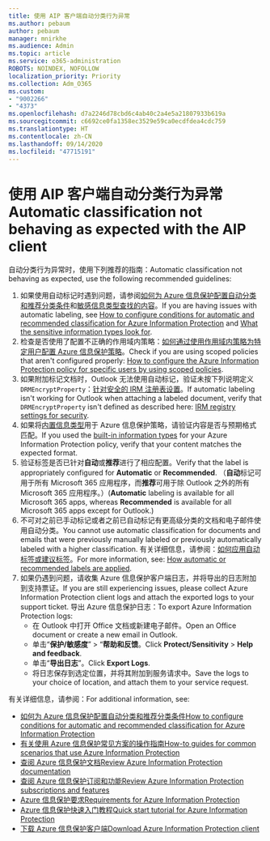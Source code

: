 ```yaml
---
title: 使用 AIP 客户端自动分类行为异常
ms.author: pebaum
author: pebaum
manager: mnirkhe
ms.audience: Admin
ms.topic: article
ms.service: o365-administration
ROBOTS: NOINDEX, NOFOLLOW
localization_priority: Priority
ms.collection: Adm_O365
ms.custom:
- "9002266"
- "4373"
ms.openlocfilehash: d7a2246d78cbd6c4ab40c2a4e5a21807933b619a
ms.sourcegitcommit: c6692ce0fa1358ec3529e59ca0ecdfdea4cdc759
ms.translationtype: HT
ms.contentlocale: zh-CN
ms.lasthandoff: 09/14/2020
ms.locfileid: "47715191"
---
```

# <a name="automatic-classification-not-behaving-as-expected-with-the-aip-client"></a><span data-ttu-id="f05a7-102">使用 AIP 客户端自动分类行为异常</span><span class="sxs-lookup"><span data-stu-id="f05a7-102">Automatic classification not behaving as expected with the AIP client</span></span>

<span data-ttu-id="f05a7-103">自动分类行为异常时，使用下列推荐的指南：</span><span class="sxs-lookup"><span data-stu-id="f05a7-103">Automatic classification not behaving as expected, use the following recommended guidelines:</span></span>

1. <span data-ttu-id="f05a7-104">如果使用自动标记时遇到问题，请参阅[如何为 Azure 信息保护配置自动分类和推荐分类条件](https://docs.microsoft.com/azure/information-protection/configure-policy-classification)和[敏感信息类型查找的内容](https://docs.microsoft.com/microsoft-365/compliance/sensitive-information-type-entity-definitions)。</span><span class="sxs-lookup"><span data-stu-id="f05a7-104">If you are having issues with automatic labeling, see [How to configure conditions for automatic and recommended classification for Azure Information Protection](https://docs.microsoft.com/azure/information-protection/configure-policy-classification) and [What the sensitive information types look for](https://docs.microsoft.com/microsoft-365/compliance/sensitive-information-type-entity-definitions).</span></span>
2. <span data-ttu-id="f05a7-105">检查是否使用了配置不正确的作用域内策略：[如何通过使用作用域内策略为特定用户配置 Azure 信息保护策略](https://docs.microsoft.com/azure/information-protection/configure-policy-scope)。</span><span class="sxs-lookup"><span data-stu-id="f05a7-105">Check if you are using scoped policies that aren't configured properly: [How to configure the Azure Information Protection policy for specific users by using scoped policies](https://docs.microsoft.com/azure/information-protection/configure-policy-scope).</span></span>
3. <span data-ttu-id="f05a7-106">如果附加标记文档时，Outlook 无法使用自动标记，验证未按下列说明定义 `DRMEncryptProperty`：[针对安全的 IRM 注册表设置](https://docs.microsoft.com/deployoffice/security/protect-sensitive-messages-and-documents-by-using-irm-in-office#office-2016-irm-registry-key-options)。</span><span class="sxs-lookup"><span data-stu-id="f05a7-106">If automatic labeling isn't working for Outlook when attaching a labeled document, verify that `DRMEncryptProperty` isn't defined as described here: [IRM registry settings for security](https://docs.microsoft.com/deployoffice/security/protect-sensitive-messages-and-documents-by-using-irm-in-office#office-2016-irm-registry-key-options).</span></span>
4. <span data-ttu-id="f05a7-107">如果将[内置信息类型](https://support.office.com/article/What-the-sensitive-information-types-look-for-fd505979-76be-4d9f-b459-abef3fc9e86b)用于 Azure 信息保护策略，请验证内容是否与预期格式匹配。</span><span class="sxs-lookup"><span data-stu-id="f05a7-107">If you used the [built-in information types](https://support.office.com/article/What-the-sensitive-information-types-look-for-fd505979-76be-4d9f-b459-abef3fc9e86b) for your Azure Information Protection policy, verify that your content matches the expected format.</span></span>
5. <span data-ttu-id="f05a7-108">验证标签是否已针对**自动**或**推荐**进行了相应配置。</span><span class="sxs-lookup"><span data-stu-id="f05a7-108">Verify that the label is appropriately configured for **Automatic** or **Recommended**.</span></span> <span data-ttu-id="f05a7-109">（**自动**标记可用于所有 Microsoft 365 应用程序，而**推荐**可用于除 Outlook 之外的所有 Microsoft 365 应用程序。）</span><span class="sxs-lookup"><span data-stu-id="f05a7-109">(**Automatic** labeling is available for all Microsoft 365 apps, whereas **Recommended** is available for all Microsoft 365 apps except for Outlook.)</span></span>
6. <span data-ttu-id="f05a7-110">不可对之前已手动标记或者之前已自动标记有更高级分类的文档和电子邮件使用自动分类。</span><span class="sxs-lookup"><span data-stu-id="f05a7-110">You cannot use automatic classification for documents and emails that were previously manually labeled or previously automatically labeled with a higher classification.</span></span>  <span data-ttu-id="f05a7-111">有关详细信息，请参阅：[如何应用自动标签或建议标签](https://docs.microsoft.com/azure/information-protection/configure-policy-classification#how-automatic-or-recommended-labels-are-applied)。</span><span class="sxs-lookup"><span data-stu-id="f05a7-111">For more information, see: [How automatic or recommended labels are applied](https://docs.microsoft.com/azure/information-protection/configure-policy-classification#how-automatic-or-recommended-labels-are-applied).</span></span>
7. <span data-ttu-id="f05a7-112">如果仍遇到问题，请收集 Azure 信息保护客户端日志，并将导出的日志附加到支持票证。</span><span class="sxs-lookup"><span data-stu-id="f05a7-112">If you are still experiencing issues, please collect Azure Information Protection client logs and attach the exported logs to your support ticket.</span></span> <span data-ttu-id="f05a7-113">导出 Azure 信息保护日志：</span><span class="sxs-lookup"><span data-stu-id="f05a7-113">To export Azure Information Protection logs:</span></span>
    - <span data-ttu-id="f05a7-114">在 Outlook 中打开 Office 文档或新建电子邮件。</span><span class="sxs-lookup"><span data-stu-id="f05a7-114">Open an Office document or create a new email in Outlook.</span></span>
    - <span data-ttu-id="f05a7-115">单击“**保护/敏感度**” > “**帮助和反馈**。</span><span class="sxs-lookup"><span data-stu-id="f05a7-115">Click **Protect/Sensitivity** > **Help and feedback**.</span></span>
    - <span data-ttu-id="f05a7-116">单击“**导出日志**”。</span><span class="sxs-lookup"><span data-stu-id="f05a7-116">Click **Export Logs**.</span></span>
    - <span data-ttu-id="f05a7-117">将日志保存到选定位置，并将其附加到服务请求中。</span><span class="sxs-lookup"><span data-stu-id="f05a7-117">Save the logs to your choice of location, and attach them to your service request.</span></span>

<span data-ttu-id="f05a7-118">有关详细信息，请参阅：</span><span class="sxs-lookup"><span data-stu-id="f05a7-118">For additional information, see:</span></span>

- [<span data-ttu-id="f05a7-119">如何为 Azure 信息保护配置自动分类和推荐分类条件</span><span class="sxs-lookup"><span data-stu-id="f05a7-119">How to configure conditions for automatic and recommended classification for Azure Information Protection</span></span>](https://docs.microsoft.com/azure/information-protection/configure-policy-classification)
- [<span data-ttu-id="f05a7-120">有关使用 Azure 信息保护常见方案的操作指南</span><span class="sxs-lookup"><span data-stu-id="f05a7-120">How-to guides for common scenarios that use Azure Information Protection</span></span>](https://docs.microsoft.com/azure/information-protection/how-to-guides)
- [<span data-ttu-id="f05a7-121">查阅 Azure 信息保护文档</span><span class="sxs-lookup"><span data-stu-id="f05a7-121">Review Azure Information Protection documentation</span></span>](https://docs.microsoft.com/azure/information-protection/what-is-information-protection)
- [<span data-ttu-id="f05a7-122">查阅 Azure 信息保护订阅和功能</span><span class="sxs-lookup"><span data-stu-id="f05a7-122">Review Azure Information Protection subscriptions and features</span></span>](https://azure.microsoft.com/pricing/details/information-protection)
- [<span data-ttu-id="f05a7-123">Azure 信息保护要求</span><span class="sxs-lookup"><span data-stu-id="f05a7-123">Requirements for Azure Information Protection</span></span>](https://docs.microsoft.com/azure/information-protection/get-started/requirements)
- [<span data-ttu-id="f05a7-124">Azure 信息保护快速入门教程</span><span class="sxs-lookup"><span data-stu-id="f05a7-124">Quick start tutorial for Azure Information Protection</span></span>](https://docs.microsoft.com/azure/information-protection/get-started/infoprotect-quick-start-tutorial)
- [<span data-ttu-id="f05a7-125">下载 Azure 信息保护客户端</span><span class="sxs-lookup"><span data-stu-id="f05a7-125">Download Azure Information Protection client</span></span>](https://www.microsoft.com/download/details.aspx?id=53018)
